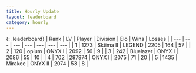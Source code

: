 ```yaml
---
title: Hourly Update
layout: leaderboard
category: hourly
---
```


{: .leaderboard}
| Rank | LV | Player | Division | Elo | Wins | Losses |
| --- | --- | --- | --- | --- | --- | --- |
| <span data-change="0">1</span> | 1273 | <span title="ID: 402846">Sktima II</span> | LEGEND | <span data-change="0">2205</span> | <span data-change="0">164</span> | <span data-change="0">57</span> |
| <span data-change="3">2</span> | 120 | <span title="ID: 750033">opium</span> | ONYX I | <span data-change="31">2092</span> | <span data-change="7">56</span> | <span data-change="2">9</span> |
| <span data-change="-1">3</span> | 242 | <span title="ID: 221994">Bluelazer</span> | ONYX I | <span data-change="0">2086</span> | <span data-change="0">55</span> | <span data-change="0">10</span> |
| <span data-change="-1">4</span> | 702 | <span title="ID: 544038">297974</span> | ONYX I | <span data-change="0">2075</span> | <span data-change="0">71</span> | <span data-change="0">20</span> |
| <span data-change="-1">5</span> | 1435 | <span title="ID: 416373">Mirakee</span> | ONYX II | <span data-change="0">2074</span> | <span data-change="0">53</span> | <span data-change="0">8</span> |